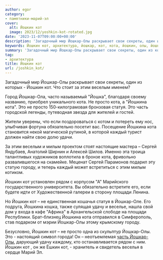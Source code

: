 ```yaml
---
author: egor
category:
- памятники-марий-эл
cover:
  alt: Йошкин кот
  image: 2023/12/yoshkin-kot-rotated.jpg
date: '2023-11-07T09:00:00+00:00'
description: 'Загадочный мир Йошкар-Олы раскрывает свои секреты, один из которых - Йошкин кот. Что стоит за этим веселым именем? Город Йошкар-Ола, часто называемый...'
keywords: Йошкин кот, архитектура, йошкар, кот, кота, йошкин, олы, йошкина, этим, просто, это, веселым, статуя, часть, обязательно, каждый, милым
summary: 'Загадочный мир Йошкар-Олы раскрывает свои секреты, один из которых - Йошкин кот. Что стоит за этим веселым именем? Город Йошкар-Ола, часто называемый...'
tag:
- архитектура
title: Йошкин кот
url: /joshkin_kot/
---
```


Загадочный мир Йошкар\-Олы раскрывает свои секреты, один из которых \- Йошкин кот. Что стоит за этим веселым именем?

Город Йошкар-Ола, часто называемый "Йошка", благодаря своему названию, приобрел уникального кота. Не просто кота, а "Йошкина кота". Это не просто 150-килограмовая бронзовая статуя. Это часть городской легенды, путеводная звезда для жителей и гостей.

Жители уверены, что если поздороваться с котом и потереть ему нос, улыбчивая фортуна обязательно посетит вас. Посещение Йошкина кота становится некой магической рутиной, в которой каждый турист должен найти свою долю удачи.

За этим веселым и милым проектом стоят настоящие мастера – Сергей Яндубаев, Анатолий Ширнин и Алексей Шилов. Именно эта троица талантливых художников воплотила в бронзе кота, фривольно развалившегося на скамейке. Меценат Сергей Парамонов подарил эту статую городу, и теперь каждый может встретиться с этим милым котиком.

Йошкин кот установлен рядом с корпусом "А" Марийского государственного университета. Вы обязательно встретите его, если будете идти от Художественной галереи в сторону площади Ленина.

Но Йошкин кот – не единственная кошачья статуя в Йошкар-Оле. Его подруга, Йошкина кошка, также сулящая удачу и веселье, нашла свой дом у входа в кафе "Африка" в Архангельской слободе на площади Республики. Брат-близнец Йошкина кота отправился в Симферополь, став подарком от мэрии Йошкар-Олы этому крымскому городу.

Безусловно, Йошкин кот – не просто одна из скульптур Йошкар\-Олы. Это \- настоящий символ города! Он – неотъемлемая [часть Йошкар-Олы](/brugge/), дарующий удачу каждому, кто останавливается рядом с ним. Йошкин кот , он же Ёшкин кот, \- хранитель и свидетель веселья в сердце Марий Эл.